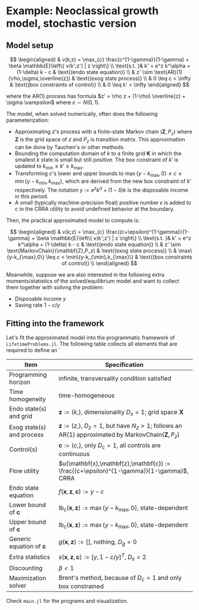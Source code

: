 # Example: Neoclassical growth model, stochastic version


## Model setup

$$
\begin{aligned}
& v(k;z) = \max_{c} \frac{c^{1-\gamma}}{1-\gamma} + \beta \mathbb{E}\left\{ v(k';z') | z \right\}  \\
\text{s.t. }& k' = e^z k^\alpha + (1-\delta) k - c & \text{(endo state equation)} \\
& z' \sim \text{AR}(1)(\rho,\sigma,\overline{z}) & \text{(exog state process)}  \\
& 0 \leq c < \infty   & \text{(box constraints of control)} \\
& 0 \leq k' < \infty
\end{aligned}
$$

where the AR(1) process has formula $z' = \rho z + (1-\rho) \overline{z} + \sigma \varepsilon$ where $\varepsilon \sim N(0,1)$.

The model, when solved numerically, often does the following parameterization:

- Approximating $z$'s process with a finite-state Markov chain $(\mathbf{Z},P_z)$ where $\mathbf{Z}$ is the grid space of $z$ and $P_z$ is transition matrix. This approximation can be done by Tauchen's or other methods.
- Bounding the computation domain of $k$ to a finite grid $\mathbf{K}$ in which the smallest $k$ state is small but still positive. The box constraint of $k'$ is updated to $k_{\min} \leq k' \leq k_{\max}$.
- Transforming $c$'s lower and upper bounds to $\max\{y-k_{\max},0\} \leq c \leq \min\{y-k_{\min},k_{\max}\}$, which are derived from the new box constraint of $k'$ respectively. The notation $y:=e^z k^\alpha + (1-\delta) k$ is the disposable income in this period. 
- A small (typically machine-precision float) positive number $\epsilon$ is added to $c$ in the CRRA utility to avoid undefined behavior at the boundary.

Then, the practical approximated model to compute is:

$$
\begin{aligned}
& v(k;z) = \max_{c} \frac{(c+\epsilon)^{1-\gamma}}{1-\gamma} + \beta \mathbb{E}\left\{ v(k';z') | z \right\}  \\
\text{s.t. }& k' = e^z k^\alpha + (1-\delta) k - c & \text{(endo state equation)} \\
& z' \sim \text{MarkovChain}(\mathbf{Z},P_z) & \text{(exog state process)}  \\
& \max\{y-k_{\max},0\} \leq c < \min\{y-k_{\min},k_{\max}\}   & \text{(box constraints of control)} \\
\end{aligned}
$$

Meanwhile, suppose we are also interested in the following extra moments/statistics of the solved/equilibrium model and want to collect them together with solivng the problem:
- Disposable income $y$
- Saving rate $1-c/y$


## Fitting into the framework

Let's fit the approximated model into the programmatic framework of `LifetimeProblems.jl`. The following table collects all elements that are required to define an `

|Item|Specification|
|----|----------|
|Programming horizon | infinite, transversality condition satisfied |
|Time homogeneity  | time-homogeneous |
|Endo state(s) and grid| $\mathbf{z}:=(k,)$, dimensionality $D_x=1$; grid space $\mathbf{X}$ |
|Exog state(s) and process | $\mathbf{z}:=(z,)$, $D_z=1$, but have $N_z>1$; follows an AR(1) approximated by MarkovChain$(\mathbf{Z},P_z)$  |
|Control(s)   | $\mathbf{c}:=(c,)$, only $D_c=1$, all controls are continuous   |
|Flow utility | $u(\mathbf{x},\mathbf{z},\mathbf{c}) := \frac{(c+\epsilon)^{1-\gamma}}{1-\gamma}$, CRRA |
|Endo state equation | $f(\mathbf{x},\mathbf{z},\mathbf{c}):=y -c$  |
|Lower bound of $\mathbf{c}$ | $\text{lb}_c(\mathbf{x},\mathbf{z}) := \max\{y-k_{\max},0\}$, state-dependent  |
|Upper bound of $\mathbf{c}$ | $\text{lb}_c(\mathbf{x},\mathbf{z}) := \max\{y-k_{\max},0\}$, state-dependent  |
|Generic equation of $\mathbf{c}$ | $g(\mathbf{x},\mathbf{z}) := []$, nothing, $D_g=0$  |
|Extra statistics | $s(\mathbf{x},\mathbf{z},\mathbf{c}) := [y,1-c/y]^T$, $D_s=2$  |
|Discounting | $\beta < 1$ |
|Maximization solver| Brent's method, because of $D_c=1$ and only box constrained |


Check `main.jl` for the programs and visualization.
